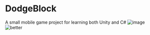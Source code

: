 # DodgeBlock
A small mobile game project for learning both Unity and C#
![image](https://github.com/ros4beth/DodgeBlock/assets/90850222/95493def-3368-496d-a4de-c85df254799f)
![better](https://github.com/ros4beth/DodgeBlock/assets/90850222/ad284827-de62-4875-a253-2f0b089b5cd9)
